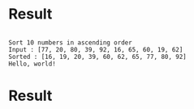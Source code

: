 # Result

```

Sort 10 numbers in ascending order
Input : [77, 20, 80, 39, 92, 16, 65, 60, 19, 62]
Sorted : [16, 19, 20, 39, 60, 62, 65, 77, 80, 92]
Hello, world!
```
# Result

```

```
